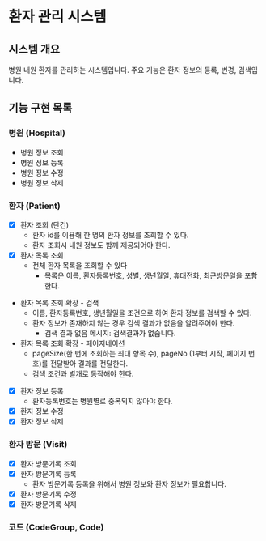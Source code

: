 # 환자 관리 시스템
## 시스템 개요
병원 내원 환자를 관리하는 시스템입니다. 주요 기능은 환자 정보의 등록, 변경, 검색입니다.

## 기능 구현 목록
### 병원 (Hospital)
- 병원 정보 조회
- 병원 정보 등록
- 병원 정보 수정
- 병원 정보 삭제
### 환자 (Patient)
- [x] 환자 조회 (단건)
    - 환자 id를 이용해 한 명의 환자 정보를 조회할 수 있다.
    - 환자 조회시 내원 정보도 함께 제공되어야 한다.
- [x] 환자 목록 조회
    - 전체 환자 목록을 조회할 수 있다
        - 목록은 이름, 환자등록번호, 성별, 생년월일, 휴대전화, 최근방문일을 포함한다.
- 환자 목록 조회 확장 - 검색
    - 이름, 환자등록번호, 생년월일을 조건으로 하여 환자 정보를 검색할 수 있다.
    - 환자 정보가 존재하지 않는 경우  검색 결과가 없음을 알려주어야 한다.
        - 검색 결과 없음 메시지: 검색결과가 없습니다.
- 환자 목록 조회 확장 - 페이지네이션
    - pageSize(한 번에 조회하는 최대 항목 수), pageNo (1부터 시작, 페이지 번호)를 전달받아 결과를 전달한다.
    - 검색 조건과 별개로 동작해야 한다.
- [x] 환자 정보 등록
    - 환자등록번호는 병원별로 중복되지 않아야 한다.
- [x] 환자 정보 수정
- [x] 환자 정보 삭제
### 환자 방문 (Visit)
- [x] 환자 방문기록 조회
- [x] 환자 방문기록 등록
    - 환자 방문기록 등록을 위해서 병원 정보와 환자 정보가 필요합니다.
- [x] 환자 방문기록 수정
- [x] 환자 방문기록 삭제
### 코드 (CodeGroup, Code)